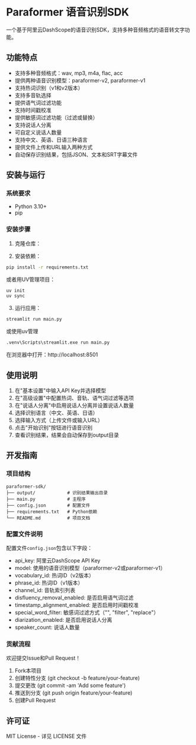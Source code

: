 # Paraformer 语音识别SDK

一个基于阿里云DashScope的语音识别SDK，支持多种音频格式的语音转文字功能。

## 功能特点

- 支持多种音频格式：wav, mp3, m4a, flac, acc
- 提供两种语音识别模型：paraformer-v2, paraformer-v1
- 支持热词识别（v1和v2版本）
- 支持多音轨选择
- 提供语气词过滤功能
- 支持时间戳校准
- 提供敏感词过滤功能（过滤或替换）
- 支持说话人分离
- 可自定义说话人数量
- 支持中文、英语、日语三种语言
- 提供文件上传和URL输入两种方式
- 自动保存识别结果，包括JSON、文本和SRT字幕文件

## 安装与运行

### 系统要求

- Python 3.10+
- pip

### 安装步骤

1. 克隆仓库：

2. 安装依赖：

```bash
pip install -r requirements.txt
```

或者用UV管理项目：

```bash
uv init
uv sync
```

3. 运行应用：

```bash
streamlit run main.py
```

或使用uv管理

```bash
.venv\Scripts\streamlit.exe run main.py
```

在浏览器中打开：http://localhost:8501

## 使用说明

1. 在"基本设置"中输入API Key并选择模型
2. 在"高级设置"中配置热词、音轨、语气词过滤等选项
3. 在"说话人分离"中启用说话人分离并设置说话人数量
4. 选择识别语言（中文、英语、日语）
5. 选择输入方式（上传文件或输入URL）
6. 点击"开始识别"按钮进行语音识别
7. 查看识别结果，结果会自动保存到output目录

## 开发指南

### 项目结构

```
paraformer-sdk/
├── output/            # 识别结果输出目录
├── main.py            # 主程序
├── config.json        # 配置文件
├── requirements.txt   # Python依赖
└── README.md          # 项目文档
```

### 配置文件说明

配置文件`config.json`包含以下字段：

- api_key: 阿里云DashScope API Key
- model: 使用的语音识别模型（paraformer-v2或paraformer-v1）
- vocabulary_id: 热词ID（v2版本）
- phrase_id: 热词ID（v1版本）
- channel_id: 音轨索引列表
- disfluency_removal_enabled: 是否启用语气词过滤
- timestamp_alignment_enabled: 是否启用时间戳校准
- special_word_filter: 敏感词过滤方式（"", "filter", "replace"）
- diarization_enabled: 是否启用说话人分离
- speaker_count: 说话人数量

### 贡献流程

欢迎提交Issue和Pull Request！

1. Fork本项目
2. 创建特性分支 (git checkout -b feature/your-feature)
3. 提交更改 (git commit -am 'Add some feature')
4. 推送到分支 (git push origin feature/your-feature)
5. 创建Pull Request

## 许可证

MIT License - 详见 LICENSE 文件